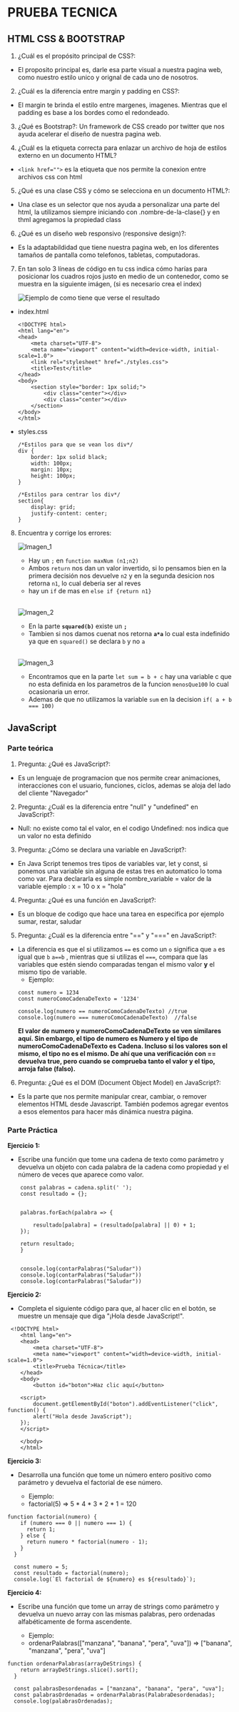 # **PRUEBA TECNICA**

## **HTML CSS & BOOTSTRAP**

1. ¿Cuál es el propósito principal de CSS?: 
- El proposito principal es, darle esa parte visual a nuestra pagina web, como nuestro estilo unico y orignal de cada uno de nosotros.

2. ¿Cuál es la diferencia entre margin y padding en CSS?: 
- El margin te brinda el estilo entre margenes, imagenes. Mientras que el padding es base a los bordes como el redondeado.

3. ¿Qué es Bootstrap?: Un framework de CSS creado por twitter que nos ayuda acelerar el diseño de nuestra pagina web.

4. ¿Cuál es la etiqueta correcta para enlazar un archivo de hoja de estilos externo en un documento HTML?
-  `<link href="">` es la etiqueta que nos permite la conexion entre archivos css con html 

5. ¿Qué es una clase CSS y cómo se selecciona en un documento HTML?: 
- Una clase es un selector que nos ayuda a personalizar una parte del html, la utilizamos siempre iniciando con .nombre-de-la-clase{} y en thml agregamos la propiedad class

6. ¿Qué es un diseño web responsivo (responsive design)?: 
- Es la adaptabildidad que tiene nuestra pagina web, en los diferentes tamaños de pantalla como telefonos, tabletas, computadoras.


7. En tan solo 3 líneas de código en tu css indica cómo harías para posicionar los cuadros rojos justo en medio de un contenedor, como se muestra en la siguiente imágen, (si es necesario crea el index)

    ![Ejemplo de como tiene que verse el resultado](./img/css.png)
- index.html
    ``` 
    <!DOCTYPE html>
    <html lang="en">
    <head>
        <meta charset="UTF-8">
        <meta name="viewport" content="width=device-width, initial-scale=1.0">
        <link rel="stylesheet" href="./styles.css">
        <title>Test</title>
    </head>
    <body>
        <section style="border: 1px solid;">
            <div class="center"></div>
            <div class="center"></div>
        </section>
    </body>
    </html>
    ```
- styles.css
    ```
    /*Estilos para que se vean los div*/
    div {
        border: 1px solid black;
        width: 100px;
        margin: 10px;
        height: 100px;
    }

    /*Estilos para centrar los div*/
    section{
        display: grid;
        justify-content: center;
    }
    ```

8. Encuentra y corrige los errores:

    ![Imagen_1](./img/ejercicio_1.png)

    - Hay un `;` en `function maxNum (n1;n2)`
    - Ambos  `return` nos dan un valor invertido, si lo pensamos bien en la primera decisión nos devuelve  `n2` y en la segunda desicion nos retorna `n1`, lo cual deberia ser al reves
    - hay un `if` de mas en `else if {return n1}`

    <br/>

    ![Imagen_2](./img/ejercicio_2.png)

    - En la parte **`squared(b)`** existe un **`;`**
    - Tambien si nos damos cuenat nos retorna **`a*a`**  lo cual esta indefinido ya que en `squared()` se declara `b` y no `a`
    
    <br/>

    ![Imagen_3](./img/ejercicio_3.png)

    - Encontramos que en la parte `let sum = b + c` hay una variable c que no esta definida en los parametros de la funcion `menosQue100` lo cual ocasionaria un error.
    - Ademas de que no utilizamos la variable `sum` en la decision `if( a + b === 100)`


## **JavaScript**

### **Parte teórica**

1. Pregunta: ¿Qué es JavaScript?: 
- Es un lenguaje de programacion que nos permite crear animaciones, interacciones con el usuario, funciones, ciclos, ademas  se aloja del lado del cliente "Navegador"

2. Pregunta: ¿Cuál es la diferencia entre "null" y "undefined" en JavaScript?:
- Null: no existe como tal el valor, en el codigo   Undefined: nos indica que un valor no esta definido 

3. Pregunta: ¿Cómo se declara una variable en JavaScript?:
-  En Java Script tenemos tres tipos de variables var, let y const, si ponemos una variable sin alguna de estas tres en automatico lo toma como var. Para declararla es simple nombre_variable = valor de la variable ejemplo :  x = 10 o x = "hola"

4. Pregunta: ¿Qué es una función en JavaScript?: 
- Es un bloque de codigo que hace una tarea en especifica por ejemplo sumar, restar, saludar

5. Pregunta: ¿Cuál es la diferencia entre "==" y "===" en JavaScript?: 
- La diferencia es que el si utilizamos `==` es como un `o` significa que `a` es igual que `b` `a==b` , mientras que si utilizas el `===`, compara que las variables que estén siendo comparadas tengan el mismo valor **y** el mismo tipo de variable. 
    - Ejemplo:
    ```
    const numero = 1234 
    const numeroComoCadenaDeTexto = '1234'  

    console.log(numero == numeroComoCadenaDeTexto) //true
    console.log(numero === numeroComoCadenaDeTexto)  //false
    ```
    **El valor de numero y numeroComoCadenaDeTexto se ven similares aquí. Sin embargo, el tipo de numero es Numero y el tipo de numeroComoCadenaDeTexto es Cadena. Incluso si los valores son el mismo, el tipo no es el mismo. De ahí que una verificación con == devuelva true, pero cuando se comprueba tanto el valor y el tipo, arroja false (falso).**

6. Pregunta: ¿Qué es el DOM (Document Object Model) en JavaScript?: 
- Es la parte que nos permite manipular crear, cambiar, o remover elementos HTML desde Javascript. También podemos agregar eventos a esos elementos para hacer más dinámica nuestra página.


### **Parte Práctica**

**Ejercicio 1:**
- Escribe una función que tome una cadena de texto como parámetro y devuelva un objeto con cada palabra de la cadena como propiedad y el número de veces que aparece como valor.

```
    const palabras = cadena.split(' ');
    const resultado = {};
    

    palabras.forEach(palabra => {
       
        resultado[palabra] = (resultado[palabra] || 0) + 1;
    });

    return resultado;
    }


    console.log(contarPalabras("Saludar"))
    console.log(contarPalabras("Saludar"))
    console.log(contarPalabras("Saludar"))
```

**Ejercicio 2:**
- Completa el siguiente código para que, al hacer clic en el botón, se muestre un mensaje que diga "¡Hola desde JavaScript!".

```
 <!DOCTYPE html>
    <html lang="en">
    <head>
        <meta charset="UTF-8">
        <meta name="viewport" content="width=device-width, initial-scale=1.0">
        <title>Prueba Técnica</title>
    </head>
    <body>
        <button id="boton">Haz clic aquí</button>

    <script>
        document.getElementById("boton").addEventListener("click", function() {
        alert("Hola desde JavaScript");
    });
    </script>
        
    </body>
    </html>
```


**Ejercicio 3:**
- Desarrolla una función que tome un número entero positivo como parámetro y devuelva el factorial de ese número. 

    - Ejemplo:
    - factorial(5) => 5 * 4 * 3 * 2 * 1 = 120
```
function factorial(numero) {
    if (numero === 0 || numero === 1) {
      return 1;
    } else {
      return numero * factorial(numero - 1);
    }
  }
  
  const numero = 5;
  const resultado = factorial(numero);
  console.log(`El factorial de ${numero} es ${resultado}`); 
```

**Ejercicio 4:** 
- Escribe una función que tome un array de strings como parámetro y devuelva un nuevo array con las mismas palabras, pero ordenadas alfabéticamente de forma 
ascendente.

    - Ejemplo:
    - ordenarPalabras(["manzana", "banana", "pera", "uva"]) => ["banana", "manzana", "pera", "uva"]

```
function ordenarPalabras(arrayDeStrings) {
    return arrayDeStrings.slice().sort();
  }
  
  const palabrasDesordenadas = ["manzana", "banana", "pera", "uva"];
  const palabrasOrdenadas = ordenarPalabras(PalabraDesordenadas);
  console.log(palabrasOrdenadas); 
```

